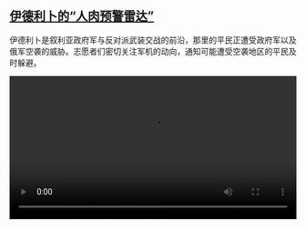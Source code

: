 <!--1603209308000-->
[伊德利卜的“人肉预警雷达”](https://www.dw.com/zh/%E4%BC%8A%E5%BE%B7%E5%88%A9%E5%8D%9C%E7%9A%84%E2%80%9C%E4%BA%BA%E8%82%89%E9%A2%84%E8%AD%A6%E9%9B%B7%E8%BE%BE%E2%80%9D/a-55288653)
------

<p>伊德利卜是叙利亚政府军与反对派武装交战的前沿，那里的平民正遭受政府军以及俄军空袭的威胁。志愿者们密切关注军机的动向，通知可能遭受空袭地区的平民及时躲避。</small></p><video src="https://tvdownloaddw-a.akamaihd.net/dwtv_video/flv/vdt_zh/2020/bchi201015_001_idlibspotter_sd_sor.mp4" controls style="width:100%"></video>
